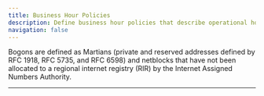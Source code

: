 ```yaml
---
title: Business Hour Policies
description: Define business hour policies that describe operational hours for branches and sites.
navigation: false
---
```


Bogons are defined as Martians (private and reserved addresses defined by RFC 1918, RFC 5735, and RFC 6598) and netblocks that have not been allocated to a regional internet registry (RIR) by the Internet Assigned Numbers Authority.

---